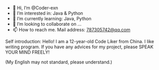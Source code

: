 - 👋 Hi, I’m @Coder-exn
- 👀 I’m interested in: Java & Python
- 🌱 I’m currently learning: Java, Python
- 💞️ I’m looking to collaborate on ...
- 📫 How to reach me. Mail address: 787305742@qq.com

Self introduction:
Hello! I am a 12-year-old Code Liker from China.
I like writing program. If you have any advices for my project, please SPEAK YOUR MIND FREELY!

(My English may not standard, please understand.)

<!---
Coder-exn/Coder-exn is a ✨ special ✨ repository because its `README.md` (this file) appears on your GitHub profile.
You can click the Preview link to take a look at your changes.
--->
